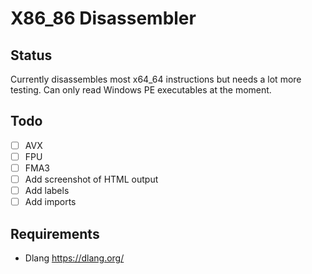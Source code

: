 # X86_86 Disassembler

## Status

Currently disassembles most x64_64 instructions but needs a lot more testing. Can only read Windows PE executables at the moment.

## Todo

- [ ] AVX
- [ ] FPU
- [ ] FMA3
- [ ] Add screenshot of HTML output
- [ ] Add labels
- [ ] Add imports

## Requirements
- Dlang https://dlang.org/
